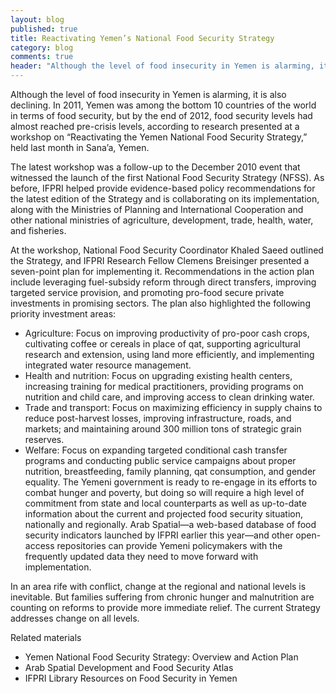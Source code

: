 ```yaml
---
layout: blog
published: true
title: Reactivating Yemen’s National Food Security Strategy
category: blog
comments: true
header: "Although the level of food insecurity in Yemen is alarming, it is also declining. In 2011, Yemen was among the bottom 10 countries of the world in terms of food security, but by the end of 2012, food security levels had almost reached pre-crisis levels."
---
```


Although the level of food insecurity in Yemen is alarming, it is also declining. In 2011, Yemen was among the bottom 10 countries of the world in terms of food security, but by the end of 2012, food security levels had almost reached pre-crisis levels, according to research presented at a workshop on “Reactivating the Yemen National Food Security Strategy,” held last month in Sana’a, Yemen.

The latest workshop was a follow-up to the December 2010 event that witnessed the launch of the first National Food Security Strategy (NFSS). As before, IFPRI helped provide evidence-based policy recommendations for the latest edition of the Strategy and is collaborating on its implementation, along with the Ministries of Planning and International Cooperation and other national ministries of agriculture, development, trade, health, water, and fisheries.

At the workshop, National Food Security Coordinator Khaled Saeed outlined the Strategy, and IFPRI Research Fellow Clemens Breisinger presented a seven-point plan for implementing it. Recommendations in the action plan include leveraging fuel-subsidy reform through direct transfers, improving targeted service provision, and promoting pro-food secure private investments in promising sectors. The plan also highlighted the following priority investment areas:

* Agriculture: Focus on improving productivity of pro-poor cash crops, cultivating coffee or cereals in place of qat, supporting agricultural research and extension, using land more efficiently, and implementing integrated water resource management.
* Health and nutrition: Focus on upgrading existing health centers, increasing training for medical practitioners, providing programs on nutrition and child care, and improving access to clean drinking water.
* Trade and transport: Focus on maximizing efficiency in supply chains to reduce post-harvest losses, improving infrastructure, roads, and markets; and maintaining around 300 million tons of strategic grain reserves.
* Welfare: Focus on expanding targeted conditional cash transfer programs and conducting public service campaigns about proper nutrition, breastfeeding, family planning, qat consumption, and gender equality.
The Yemeni government is ready to re-engage in its efforts to combat hunger and poverty, but doing so will require a high level of commitment from state and local counterparts as well as up-to-date information about the current and projected food security situation, nationally and regionally. Arab Spatial—a web-based database of food security indicators launched by IFPRI earlier this year—and other open-access repositories can provide Yemeni policymakers with the frequently updated data they need to move forward with implementation.

In an area rife with conflict, change at the regional and national levels is inevitable. But families suffering from chronic hunger and malnutrition are counting on reforms to provide more immediate relief. The current Strategy addresses change on all levels.

Related materials

* Yemen National Food Security Strategy: Overview and Action Plan
* Arab Spatial Development and Food Security Atlas
* IFPRI Library Resources on Food Security in Yemen